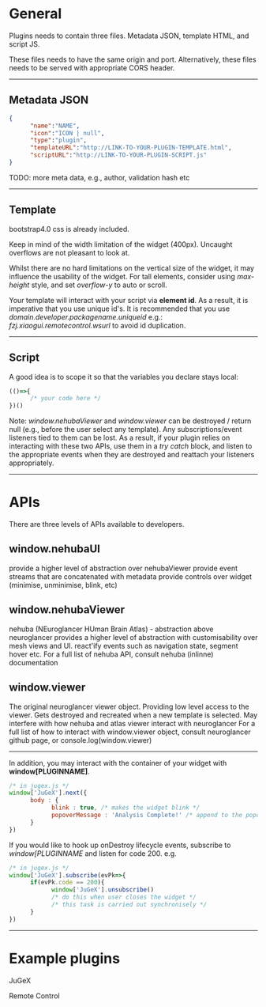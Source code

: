 General
======
Plugins needs to contain three files. Metadata JSON, template HTML, and script JS. 

These files needs to have the same origin and port. Alternatively, these files needs to be served with appropriate CORS header.

---
Metadata JSON
------


```json
{
      "name":"NAME",
      "icon":"ICON | null", 
      "type":"plugin",
      "templateURL":"http://LINK-TO-YOUR-PLUGIN-TEMPLATE.html",
      "scriptURL":"http://LINK-TO-YOUR-PLUGIN-SCRIPT.js"
}
```

TODO: more meta data, e.g., author, validation hash etc

---
Template
------

bootstrap4.0 css is already included. 

Keep in mind of the width limitation of the widget (400px). Uncaught overflows are not pleasant to look at. 

Whilst there are no hard limitations on the vertical size of the widget, it may influence the usability of the widget. For tall elements, consider using *max-height* style, and set *overflow-y* to auto or scroll. 

Your template will interact with your script via **element id**. As a result, it is imperative that you use unique id's. 
It is recommended that you use *domain.developer.packagename.uniqueid* e.g.: *fzj.xiaogui.remotecontrol.wsurl* to avoid id duplication.

---
Script
------

A good idea is to scope it so that the variables you declare stays local:

```javascript
(()=>{
      /* your code here */
})()
```

Note: *window.nehubaViewer* and *window.viewer* can be destroyed / return null (e.g., before the user select any template). Any subscriptions/event listeners tied to them can be lost. As a result, if your plugin relies on interacting with these two APIs, use them in a *try catch* block, and listen to the appropriate events when they are destroyed and reattach your listeners appropriately.

---
APIs
======

There are three levels of APIs available to developers. 

window.nehubaUI
------
provide a higher level of abstraction over nehubaViewer
provide event streams that are concatenated with metadata
provide controls over widget (minimise, unminimise, blink, etc)

window.nehubaViewer
------
nehuba (NEuroglancer HUman Brain Atlas) - abstraction above neuroglancer
provides a higher level of abstraction with customisability over mesh views and UI.
react'ify events such as navigation state, segment hover etc. 
For a full list of nehuba API, consult nehuba (inlinne) documentation

window.viewer
------
The original neuroglancer viewer object. 
Providing low level access to the viewer.
Gets destroyed and recreated when a new template is selected.
May interfere with how nehuba and atlas viewer interact with neuroglancer
For a full list of how to interact with window.viewer object, consult neuroglancer github page, or console.log(window.viewer)

---
In addition, you may interact with the container of your widget with **window[PLUGINNAME]**.

```javascript
/* in jugex.js */
window['JuGeX'].next({
      body : {
            blink : true, /* makes the widget blink */
            popoverMessage : 'Analysis Complete!' /* append to the popover message */
      }
})
```
If you would like to hook up onDestroy lifecycle events, subscribe to *window[PLUGINNAME* and listen for code 200. e.g.
```javascript
/* in jugex.js */
window['JuGeX'].subscribe(evPk=>{
      if(evPk.code == 200){
            window['JuGeX'].unsubscribe()
            /* do this when user closes the widget */
            /* this task is carried out synchronisely */
      }
})

```

---

Example plugins
======
JuGeX

Remote Control

